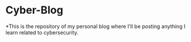 # Cyber-Blog
*This is the repository of my personal blog where I'll be posting anything I learn related to cybersecurity.
